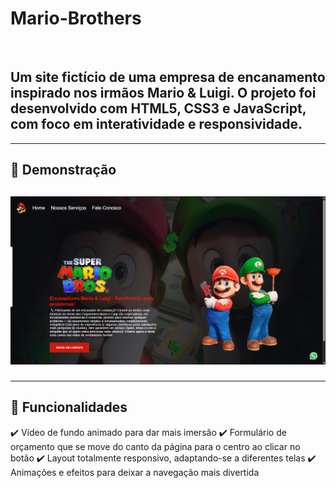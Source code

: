 <h1>Mario-Brothers</h1>
<br>
<h2>Um site fictício de uma empresa de encanamento inspirado nos irmãos Mario & Luigi.
O projeto foi desenvolvido com HTML5, CSS3 e JavaScript, com foco em interatividade e responsividade.</h2>
<hr>
<h2>📸 Demonstração<h2/>
<img src="https://github.com/Cauaamim13/Mario-Brothers/blob/main/Imagens/Captura%20de%20tela%202025-08-01%20181459.png?raw=true">
<br>
<hr>
<h2>🚀 Funcionalidades </h2>

✔️ Vídeo de fundo animado para dar mais imersão
✔️ Formulário de orçamento que se move do canto da página para o centro ao clicar no botão
✔️ Layout totalmente responsivo, adaptando-se a diferentes telas
✔️ Animações e efeitos para deixar a navegação mais divertida
